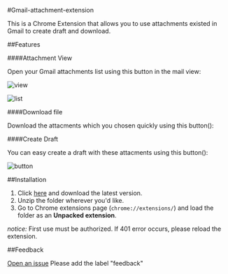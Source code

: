#Gmail-attachment-extension

This is a Chrome Extension that allows you to use attachments existed in Gmail to create draft and download.

##Features

####Attachment View

Open your Gmail attachments list using this button in the mail view:

![view](http://gmail-attachment-extension.qiniudn.com/view.jpg)

![list](http://gmail-attachment-extension.qiniudn.com/list.jpg)

####Download file

Download the attacments which you chosen quickly using this button():

####Create Draft

You can easy create a draft with these attacments using this button():

![button](http://gmail-attachment-extension.qiniudn.com/createdownload.jpg)

##Installation

1. Click [here](https://github.com/pokerG/Gmail-attachment-extension/releases) and download the latest version.
2. Unzip the folder wherever you'd like.
3. Go to Chrome extensions page (`chrome://extensions/`) and load the folder as an **Unpacked extension**.

*notice:* First use must be authorized. If 401 error occurs, please reload the extension.

##Feedback

[Open an issue](https://github.com/pokerG/Gmail-attachment-extension/issues/new) Please add the label "feedback"
